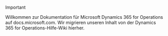 > [!IMPORTANT]
> Willkommen zur Dokumentation für Microsoft Dynamics 365 for Operations auf docs.microsoft.com. Wir migrieren unseren Inhalt von der Dynamics 365 for Operations-Hilfe-Wiki hierher. 

